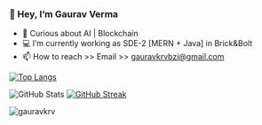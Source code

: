 ### 👋 Hey, I’m Gaurav Verma
- 📗 Curious about AI | Blockchain
- 💻 I’m currently working as SDE-2 [MERN + Java] in Brick&Bolt
- 📫 How to reach >> Email >> gauravkrvbzi@gmail.com 

<!-- [![Top Langs](https://github-readme-stats.vercel.app/api/top-langs/?username=gauravkrv&theme=radical)](https://github.com/anuraghazra/github-readme-stats) -->
[![Top Langs](https://github-readme-stats.vercel.app/api/top-langs/?username=gauravkrv&layout=compact&theme=radical&show_icons=true)
](https://github.com/anuraghazra/github-readme-stats)


![GitHub Stats](https://github-readme-stats.vercel.app/api?username=gauravkrv&theme=radical&show_icons=true) [![GitHub Streak](https://github-readme-streak-stats.herokuapp.com/?user=Gauravkrv&theme=radical&show_icons=true)
](https://git.io/streak-stats)


</p><img src="https://komarev.com/ghpvc/?username=AyeRaj&label=Profile%20Visiters&color=0e75b6&style=flat" alt="gauravkrv" />
<!---
GauravKrv/GauravKrv is a ✨ special ✨ repository because its `README.md` (this file) appears on your GitHub profile.
You can click the Preview link to take a look at your changes.
--->
